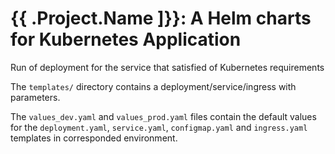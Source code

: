 # {{ .Project.Name ]}}: A Helm charts for Kubernetes Application

Run of deployment for the service that satisfied of Kubernetes requirements

The `templates/` directory contains a deployment/service/ingress with parameters.

The `values_dev.yaml` and `values_prod.yaml` files contain the default values for the
`deployment.yaml`, `service.yaml`, `configmap.yaml` and `ingress.yaml` templates in corresponded environment.
